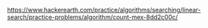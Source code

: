 https://www.hackerearth.com/practice/algorithms/searching/linear-search/practice-problems/algorithm/count-mex-8dd2c00c/
